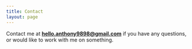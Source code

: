 ```yaml
---
title: Contact
layout: page
---
```


Contact me at <a href="mailto:hello.anthony9898@email.com" target="_blank">**hello.anthony9898@gmail.com**</a> if you have any questions, or would like to work with me on something.
